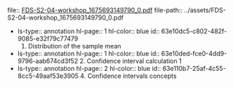 file:: [FDS-S2-04-workshop_1675693149790_0.pdf](../assets/FDS-S2-04-workshop_1675693149790_0.pdf)
file-path:: ../assets/FDS-S2-04-workshop_1675693149790_0.pdf

- ls-type:: annotation
  hl-page:: 1
  hl-color:: blue
  id:: 63e10dc5-c802-482f-9085-e32f79c77479
  1. Distribution of the sample mean
- ls-type:: annotation
  hl-page:: 1
  hl-color:: blue
  id:: 63e10ded-fce0-4dd9-9796-aab674cd3f52
  2. Confidence interval calculation 1
- ls-type:: annotation
  hl-page:: 2
  hl-color:: blue
  id:: 63e110b7-25af-4c55-8cc5-49aaf53e3905
  4. Confidence intervals concepts
